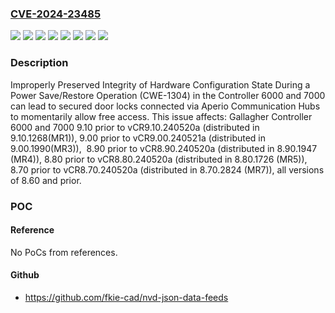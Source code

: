 ### [CVE-2024-23485](https://cve.mitre.org/cgi-bin/cvename.cgi?name=CVE-2024-23485)
![](https://img.shields.io/static/v1?label=Product&message=Controller%206000%20and%20Controller%207000&color=blue)
![](https://img.shields.io/static/v1?label=Version&message=0%20&color=brightgreen)
![](https://img.shields.io/static/v1?label=Version&message=8.70%20&color=brightgreen)
![](https://img.shields.io/static/v1?label=Version&message=8.80%20&color=brightgreen)
![](https://img.shields.io/static/v1?label=Version&message=8.90%20&color=brightgreen)
![](https://img.shields.io/static/v1?label=Version&message=9.00%20&color=brightgreen)
![](https://img.shields.io/static/v1?label=Version&message=9.10%20&color=brightgreen)
![](https://img.shields.io/static/v1?label=Vulnerability&message=CWE-1304%20Improperly%20Preserved%20Integrity%20of%20Hardware%20Configuration%20State%20During%20a%20Power%20Save%2FRestore%20Operation&color=brightgreen)

### Description

Improperly Preserved Integrity of Hardware Configuration State During a Power Save/Restore Operation (CWE-1304) in the Controller 6000 and 7000 can lead to secured door locks connected via Aperio Communication Hubs to momentarily allow free access. This issue affects: Gallagher Controller 6000 and 7000 9.10 prior to vCR9.10.240520a (distributed in 9.10.1268(MR1)), 9.00 prior to vCR9.00.240521a (distributed in 9.00.1990(MR3)),  8.90 prior to vCR8.90.240520a (distributed in 8.90.1947 (MR4)), 8.80 prior to vCR8.80.240520a (distributed in 8.80.1726 (MR5)), 8.70 prior to vCR8.70.240520a (distributed in 8.70.2824 (MR7)), all versions of 8.60 and prior.

### POC

#### Reference
No PoCs from references.

#### Github
- https://github.com/fkie-cad/nvd-json-data-feeds

